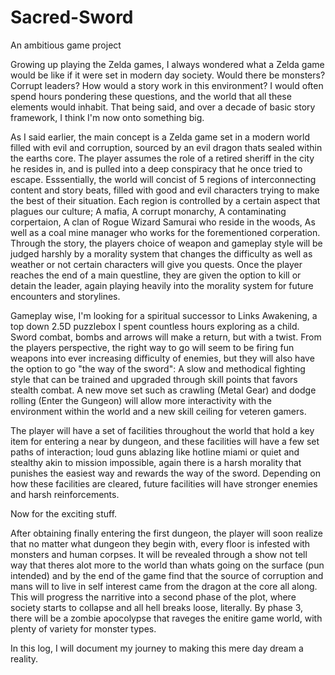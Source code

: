 # Sacred-Sword
An ambitious game project

Growing up playing the Zelda games, I always wondered what a Zelda game would be like if it were set in modern day society.
Would there be monsters? Corrupt leaders? How would a story work in this environment?
I would often spend hours pondering these questions, and the world that all these elements would inhabit.
That being said, and over a decade of basic story framework, I think I'm now onto something big.

As I said earlier, the main concept is a Zelda game set in a modern world filled with evil and corruption, sourced by an evil dragon thats sealed within the earths core.
The player assumes the role of a retired sheriff in the city he resides in, and is pulled into a deep conspiracy that he once tried to escape. 
Esssentially, the world will concist of 5 regions of interconnecting content and story beats, filled with good and evil characters trying to make the best of their situation. Each region is controlled by a certain aspect that plagues our culture; A mafia, A corrupt monarchy, A contaminating corpertaion, A clan of Rogue Wizard Samurai who reside in the woods, As well as a coal mine manager who works for the forementioned corperation.
Through the story, the players choice of weapon and gameplay style will be judged harshly by a morality system that changes the difficulty as well as weather or not certain characters will give you quests.
Once the player reaches the end of a main questline, they are given the option to kill or detain the leader, again playing heavily into the morality system for future encounters and storylines.

Gameplay wise, I'm looking for a spiritual successor to Links Awakening, a top down 2.5D puzzlebox I spent countless hours exploring as a child.
Sword combat, bombs and arrows will make a return, but with a twist. From the players perspective, the right way to go will seem to be firing fun weapons into ever increasing difficulty of enemies, but they will also have the option to go "the way of the sword": A slow and methodical fighting style that can be trained and upgraded through skill points that favors stealth combat. A new move set such as crawling (Metal Gear) and dodge rolling (Enter the Gungeon) will allow more interactivity with the environment within the world and a new skill ceiling for veteren gamers.

The player will have a set of facilities throughout the world that hold a key item for entering a near by dungeon, and these facilities will have a few set paths of interaction; loud guns ablazing like hotline miami or quiet and stealthy akin to mission impossible, again there is a harsh morality that punishes the easiest way and rewards the way of the sword. Depending on how these facilities are cleared, future facilities will have stronger enemies and harsh reinforcements.

Now for the exciting stuff.

After obtaining finally entering the first dungeon, the player will soon realize that no matter what dungeon they begin with, every floor is infested with monsters and human corpses. It will be revealed through a show not tell way that theres alot more to the world than whats going on the surface (pun intended) and by the end of the game find that the source of corruption and mans will to live in self interest came from the dragon at the core all along. This will progress the narritive into a second phase of the plot, where society starts to collapse and all hell breaks loose, literally. By phase 3, there will be a zombie apocolypse that raveges the enitire game world, with plenty of variety for monster types.

In this log, I will document my journey to making this mere day dream a reality.
